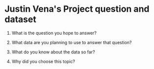 # Justin Vena's Project question and dataset

1. What is the question you hope to answer?

2. What data are you planning to use to answer that question?

3. What do you know about the data so far?

4. Why did you choose this topic?
